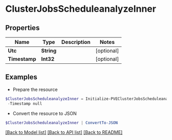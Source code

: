 # ClusterJobsScheduleanalyzeInner
## Properties

Name | Type | Description | Notes
------------ | ------------- | ------------- | -------------
**Utc** | **String** |  | [optional] 
**Timestamp** | **Int32** |  | [optional] 

## Examples

- Prepare the resource
```powershell
$ClusterJobsScheduleanalyzeInner = Initialize-PVEClusterJobsScheduleanalyzeInner  -Utc null `
 -Timestamp null
```

- Convert the resource to JSON
```powershell
$ClusterJobsScheduleanalyzeInner | ConvertTo-JSON
```

[[Back to Model list]](../README.md#documentation-for-models) [[Back to API list]](../README.md#documentation-for-api-endpoints) [[Back to README]](../README.md)

